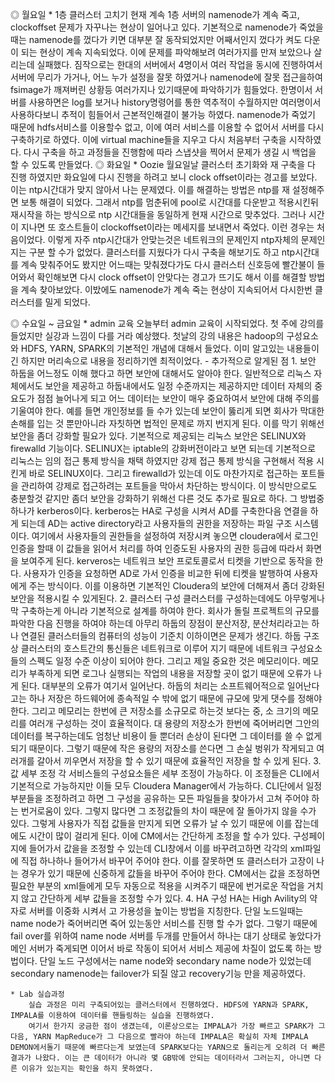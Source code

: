 ◎ 월요일
    * 1층 클러스터 고치기
        현재 계속 1층 서버의 namenode가 계속 죽고, clockoffset 문제가 자꾸나는 현상이 일어나고 있다. 기본적으로 namenode가 죽었을때는 namenode를 껐다가 키면 대부분 잘 동작되었지만 어째서인지 껐다가 켜도 다운이 되는 현상이 계속 지속되었다. 이에 문제를 파악해보려 여러가지를 만져 보았으나 살리는데 실패했다. 짐작으로는 한대의 서버에서 4명이서 여러 작업을 동시에 진행하여서 서버에 무리가 가거나, 어느 누가 설정을 잘못 하였거나 namenode에 잘못 접근을하여 fsimage가 깨져버린 상황등 여러가지나 있기때문에 파악하기가 힘들었다. 한명이서 서버를 사용하면은 log를 보거나 history명령어를 통한 역추적이 수월하지만 여러명이서 사용하다보니 추적이 힘들어서 근본적인해결이 불가능 하였다. namenode가 죽었기 때문에 hdfs서비스를 이용할수 없고, 이에 여러 서비스를 이용할 수 없어서 서버를 다시 구축하기로 하였다. 이에 virtual machine들을 지우고 다시 처음부터 구축을 시작하였다. 다시 구축을 하고 과정들을 진행함에 따라 스냅샷을 찍어서 문제가 생길 시 백업을 할 수 있도록 만들었다.
◎ 화요일
    * Oozie
        월요일날 클러스터 초기화와 재 구축을 다 진행 하였지만 화요일에 다시 진행을 하려고 보니 clock offset이라는 경고를 보았다. 이는 ntp시간대가 맞지 않아서 나는 문제였다. 이를 해결하는 방법은 ntp를 재 설정해주면 보통 해결이 되었다. 그래서 ntp를 멈춘뒤에 pool로 시간대를 다운받고 적용시킨뒤 재시작을 하는 방식으로 ntp 시간대들을 동일하게 현재 시간으로 맞추었다. 그러나 시간이 지나면 또 호스트들이 clockoffset이라는 메세지를 보내면서 죽었다. 이런 경우는 처음이었다. 이렇게 자주 ntp시간대가 안맞는것은 네트워크의 문제인지 ntp자체의 문제인지는 구분 할 수가 없었다.
        클러스터를 지웠다가 다시 구축을 해보기도 하고 ntp시간대를 계속 맞춰주어도 봤지만 어느때는 맞춰졌다가도 다시 클러스터 신호등에 빨간불이 들어와서 확인해보면 다시 clock offset이 안맞다는 경고가 뜨기도 해서 이를 해결할 방법을 계속 찾아보았다. 이밨에도 namenode가 계속 죽는 현상이 지속되어서 다시한번 클러스터를 밀게 되었다.

◎ 수요일 ~ 금요일
    * admin 교육
        오늘부터 admin 교육이 시작되었다. 첫 주에 강의를 들었지만 실강과 느낌이 다를 거라 예상했다. 첫날의 강의 내용은 hadoop의 구성요소와 HDFS, YARN, SPARK의 기본적인 개념에 대해서 들었다. 이미 알고있는 내용들이긴 하지만 머리속으로 내용을 정리하기엔 최적이었다. 
            - 추가적으로 알게된 점
                1. 보안
                    하둡을 어느정도 이해 했다고 하면 보안에 대해서도 알아야 한다. 일반적으로 리눅스 자체에서도 보안을 제공하고 하둡내에서도 일정 수준까지는 제공하지만 데이터 자체의 중요도가 점점 늘어나게 되고 어느 데이터는 보안이 매우 중요하여서 보안에 대해 주의를 기울여야 한다. 예를 들면 개인정보를 들 수가 있는데 보안이 뚫리게 되면 회사가 막대한 손해를 입는 것 뿐만아니라 자칫하면 법적인 문제로 까지 번지게 된다. 이를 막기 위해선 보안을 좀더 강화할 필요가 있다. 기본적으로 제공되는 리눅스 보안은 SELINUX와 firewalld 기능이다. SELINUX는 iptable의 강화버전이라고 보면 되는데 기본적으로 리눅스는 임의 접근  통제 방식을 채택 하였지만  강제 접근 통제 방식을 구현해서 적용 시킨게 바로 SELINUX이다. 그리고 firewalld가 있는데 이도 마찬가지로 접근하는 포트들을 관리하여 강제로 접근하려는 포트들을 막아서 차단하는 방식이다. 이 방식만으로도 충분할것 같지만 좀더 보안을 강화하기 위해선 다른 것도 추가로 필요로 하다. 그 방법중 하나가 kerberos이다. kerberos는 HA로 구성을 시켜서 AD를 구축한다음 연결을 하게 되는데 AD는 active directory라고 사용자들의 권한을 저장하는 파일 구조 시스템이다. 여기에서 사용자들의 권한들을 설정하여 저장시켜 놓으면 cloudera에서 로그인 인증을 할때 이 값들을 읽어서 처리를 하여 인증도된 사용자의 권한 등급에 따라서 화면을 보여주게 된다. kerveros는 네트워크 보안 프로토콜로서 티켓을 기반으로 동작을 한다. 사용자가 인증을 요청하면 AD로 가서 인증을 비교한 뒤에 티켓을 발행하여 사용자에게 주는 방식이다. 이를 이용하면 기본적인 Cloudera의 보안에 더해져서 좀더 강화된 보안을 적용시킬 수 있게된다.
                2. 클러스터 구성
                    클러스터를 구성하는데에도 아무렇게나 막 구축하는게 아니라 기본적으로 설계를 하여야 한다. 회사가 돌릴 프로젝트의 규모를 파악한 다음 진행을 하여야 하는데 아무리 하둡의 장점이 분산저장, 분산처리라고는 하나 연결된 클러스터들의 컴퓨터의 성능이 기준치 이하이면은 문제가 생긴다. 하둡 구조상 클러스터의 호스트간의 통신들은 네트워크로 이루어 지기 때문에 네트워크 구성요소들의 스펙도 일정 수준 이상이 되어야 한다. 그리고 제일 중요한 것은 메모리이다. 메모리가 부족하게 되면 로그나 실행되는 작업의 내용을 저장할 곳이 없기 때문에 오류가 나게 된다. 대부분의 오류가 여기서 일어난다. 하둡의 처리는 소프트웨어적으로 일어난다고는 하나 저장은 하드웨어에 종속적일 수 밖에 없기 때문에 규모에 맞게 댓수를 정해야 한다. 그리고 메모리는 한번에 큰 저장소를 소규모로 하는것 보다는 중, 소 크기의 메모리를 여러개 구성하는 것이 효율적이다. 대 용량의 저장소가 한번에 죽어버리면 그안의 데이터를 복구하는데도 엄청난 비용이 들 뿐더러 손상이 된다면 그 데이터를 쓸 수 없게 되기 때문이다. 그렇기 때문에 작은 용량의 저장소를 쓴다면 그 손실 벙위가 작게되고 여러개를 갈아서 끼우면서 저장을 할 수 있기 때문에 효율적인 저장을 할 수 있게 된다. 
                3. 값 세부 조정
                    각 서비스들의 구성요소들은 세부 조정이 가능하다. 이 조정들은 CLI에서 기본적으로 가능하지만 이들 모두 Cloudera Manager에서 가능하다. CLI단에서 일정 부분들을 조정하려고 하면 그 구성을 공유하는 모든 파일들을 찾아가서 고쳐 주어야 하는 번거로움이 있다. 그렇지 많다면 그 조정값들의 차이 때문에 잘 돌아가지 않을 수가 있다. 그렇게 사용자가 직접 값들을 만지게 되면 오류가 날 수 있기 때문에 이를 잡는데에도 시간이 많이 걸리게 된다. 이에 CM에서는 간단하게 조정을 할 수가 있다. 구성페이지에 들어가서 값을을 조정할 수 있는데 CLI창에서 이를 바꾸려고하면 각각의 xml파일에 직접 하나하나 들어가서 바꾸어 주어야 한다. 이를 잘못하면 또 클러스터가 고장이 나는 경우가 있기 때문에 신중하게 값들을 바꾸어 주어야 한다. CM에서는 값을 조정하면 필요한 부분의 xml들에게 모두 자동으로 적용을 시켜주기 때문에 번거로운 작업을 거치지 않고 간단하게 세부 값들을 조정할 수가 있다.
                4. HA 구성
                    HA는 High Avility의 약자로 서버를 이중화 시켜서 고 가용성을 높이는 방법을 지칭한다. 단일 노드일때는 name node가 죽어버리면 죽어 있는동안 서비스를 진행 할 수가 없다. 그렇기 때문에 fail over를 위하여 name node 서버를 두개를 만들어서 하나는 대기 상태로 놓았다가 메인 서버가 죽게되면 이어서 바로 작동이 되어서 서비스 제공에 차질이 없도록 하는 방법이다. 단일 노드 구성에서는 name node와  secondary name node가 있었는데 secondary namenode는 failover가 되질 않고 recovery기능 만을 제공하였다.
    
    * Lab 실습과정
        실습 과정은 미리 구축되어있는 클러스터에서 진행하였다. HDFS에 YARN과 SPARK, IMPALA를 이용하여 데이터를 핸들링하는 실습을 진행하였다. 
        여기서 한가지 궁금한 점이 생겼는데, 이론상으로는 IMPALA가 가장 빠르고 SPARK가 그다음, YARN MapReduce가 그 다음으로 빨라야 하는데 IMPALA은 확실히 자체 IMPALA DEMON에서돌기 때문에 빠르다는게 보였는데 SPARK보다는 YARN으로 돌리는게 오히려 더 빠른 결과가 나왔다. 이는 큰 데이터가 아니라 몇 GB밖에 안되는 데이터라서 그러는지, 아니면 다른 이유가 있는지는 확인을 하지 못하였다.